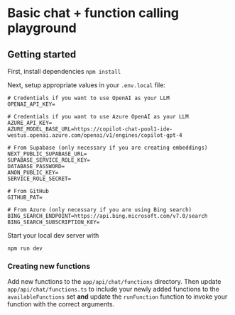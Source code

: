 # Basic chat + function calling playground

## Getting started

First, install dependencies
`npm install`

Next, setup appropriate values in your `.env.local` file:

```
# Credentials if you want to use OpenAI as your LLM
OPENAI_API_KEY=

# Credentials if you want to use Azure OpenAI as your LLM
AZURE_API_KEY=
AZURE_MODEL_BASE_URL=https://copilot-chat-pool1-ide-westus.openai.azure.com/openai/v1/engines/copilot-gpt-4

# From Supabase (only necessary if you are creating embeddings)
NEXT_PUBLIC_SUPABASE_URL=
SUPABASE_SERVICE_ROLE_KEY=
DATABASE_PASSWORD=
ANON_PUBLIC_KEY=
SERVICE_ROLE_SECRET=

# From GitHub
GITHUB_PAT=

# From Azure (only necessary if you are using Bing search)
BING_SEARCH_ENDPOINT=https://api.bing.microsoft.com/v7.0/search
BING_SEARCH_SUBSCRIPTION_KEY=
```

Start your local dev server with

`npm run dev`

### Creating new functions

Add new functions to the `app/api/chat/functions` directory. Then update `app/api/chat/functions.ts` to include your newly added functions to the `availableFunctions` set **and** update the `runFunction` function to invoke your function with the correct arguments.
